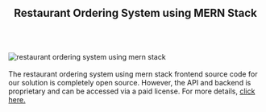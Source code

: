 <h2 style="text-align:center">Restaurant Ordering System using MERN Stack</h2><br/><br/>

![restaurant ordering system using mern stack](https://admin.ninjascode.com/wp-content/uploads/2025/repoImages/patricia/2.webp) <br/><br/>The restaurant ordering system using mern stack frontend source code for our solution is completely open source. However, the API and backend is proprietary and can be accessed via a paid license. For more details, <a href="https://enatega.com/?utm_source=github&utm_medium=repo&utm_campaign=patricia-restaurant-ordering-system-using-mern-stack" target="_blank">click here.</a>
